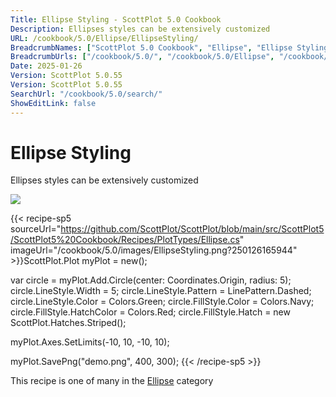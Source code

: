 ```yaml
---
Title: Ellipse Styling - ScottPlot 5.0 Cookbook
Description: Ellipses styles can be extensively customized
URL: /cookbook/5.0/Ellipse/EllipseStyling/
BreadcrumbNames: ["ScottPlot 5.0 Cookbook", "Ellipse", "Ellipse Styling"]
BreadcrumbUrls: ["/cookbook/5.0/", "/cookbook/5.0/Ellipse", "/cookbook/5.0/Ellipse/EllipseStyling"]
Date: 2025-01-26
Version: ScottPlot 5.0.55
Version: ScottPlot 5.0.55
SearchUrl: "/cookbook/5.0/search/"
ShowEditLink: false
---
```



<div class='d-flex align-items-center mt-5'>
<h1 class='me-2 text-dark my-0 border-0'>Ellipse Styling</h1>
</div>

Ellipses styles can be extensively customized

[![](/cookbook/5.0/images/EllipseStyling.png?250126165944)](/cookbook/5.0/images/EllipseStyling.png?250126165944)

{{< recipe-sp5 sourceUrl="https://github.com/ScottPlot/ScottPlot/blob/main/src/ScottPlot5/ScottPlot5%20Cookbook/Recipes/PlotTypes/Ellipse.cs" imageUrl="/cookbook/5.0/images/EllipseStyling.png?250126165944" >}}ScottPlot.Plot myPlot = new();

var circle = myPlot.Add.Circle(center: Coordinates.Origin, radius: 5);
circle.LineStyle.Width = 5;
circle.LineStyle.Pattern = LinePattern.Dashed;
circle.LineStyle.Color = Colors.Green;
circle.FillStyle.Color = Colors.Navy;
circle.FillStyle.HatchColor = Colors.Red;
circle.FillStyle.Hatch = new ScottPlot.Hatches.Striped();

myPlot.Axes.SetLimits(-10, 10, -10, 10);

myPlot.SavePng("demo.png", 400, 300);
{{< /recipe-sp5 >}}

<div class='my-5 text-center'>This recipe is one of many in the <a href='/cookbook/5.0/Ellipse'>Ellipse</a> category</div>


